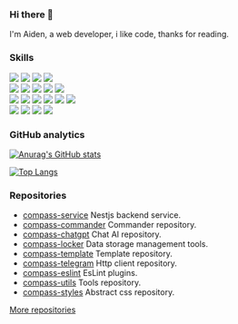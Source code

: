 ### Hi there 👋

I'm Aiden, a web developer, i like code, thanks for reading.

### Skills

<div>
  <img src="https://img.shields.io/badge/HTML5-orange" />
  <img src="https://img.shields.io/badge/CSS3-brightgreen" />
  <img src="https://img.shields.io/badge/Javascript-lightgrey" />
  <img src="https://img.shields.io/badge/Typescript-blue" />
</div>

<div>
  <img src="https://img.shields.io/badge/Vue-66C874" />
  <img src="https://img.shields.io/badge/Angular-C4002F" />
  <img src="https://img.shields.io/badge/Nestjs-EA2845" />
  <img src="https://img.shields.io/badge/Scss-CC6599" />
  <img src="https://img.shields.io/badge/Node-036D02" />
</div>

<div>
  <img src="https://img.shields.io/badge/RxJS-ED0D8E" />
  <img src="https://img.shields.io/badge/Rollup-FF3333" />
  <img src="https://img.shields.io/badge/Docker-2596EC" />
  <img src="https://img.shields.io/badge/Nginx-009900" />
  <img src="https://img.shields.io/badge/Prisma-333D4D" />
  <img src="https://img.shields.io/badge/UniApp-2A9939" />
</div>

<div>
  <img src="https://img.shields.io/badge/Webpack-76AECB" />
  <img src="https://img.shields.io/badge/React-61DAFB" />
  <img src="https://img.shields.io/badge/Electron-9FEBF9" />
  <img src="https://img.shields.io/badge/Go-64CCD8" />
</div>

### GitHub analytics

[![Anurag's GitHub stats](https://github-readme-stats.vercel.app/api?username=Aiden-FE&hide=contribs&show_icons=true&theme=radical)](https://github.com/anuraghazra/github-readme-stats)

[![Top Langs](https://github-readme-stats.vercel.app/api/top-langs/?username=Aiden-FE&layout=compact)](https://github.com/anuraghazra/github-readme-stats)

### Repositories

* [compass-service](https://github.com/Aiden-FE/compass-service) Nestjs backend service.
* [compass-commander](https://github.com/Aiden-FE/compass-commander) Commander repository.
* [compass-chatgpt](https://github.com/Aiden-FE/compass-chatgpt) Chat AI repository.
* [compass-locker](https://github.com/Aiden-FE/compass-locker) Data storage management tools.
* [compass-template](https://github.com/Aiden-FE/compass-template) Template repository.
* [compass-telegram](https://github.com/Aiden-FE/compass-telegram) Http client repository.
* [compass-eslint](https://github.com/Aiden-FE/compass-eslint) EsLint plugins.
* [compass-utils](https://github.com/Aiden-FE/compass-utils) Tools repository.
* [compass-styles](https://github.com/Aiden-FE/compass-styles) Abstract css repository.

[More repositories](https://github.com/Aiden-FE?tab=repositories)
